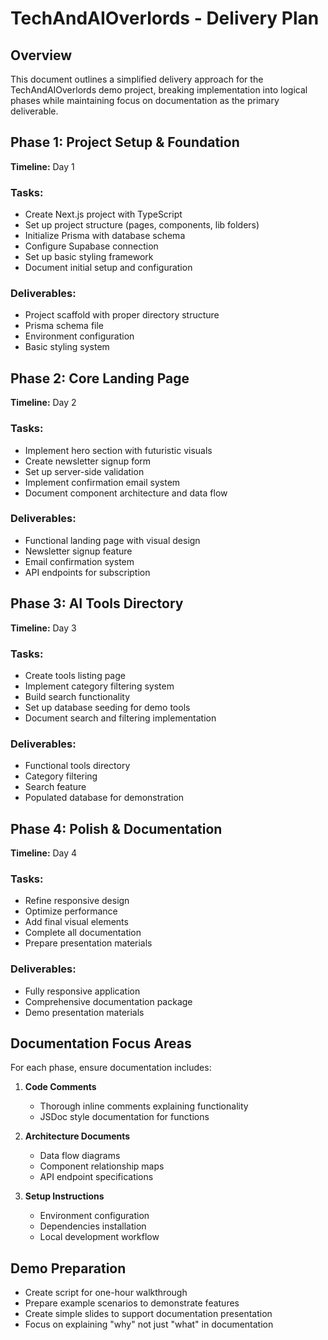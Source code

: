 # TechAndAIOverlords - Delivery Plan

## Overview
This document outlines a simplified delivery approach for the TechAndAIOverlords demo project, breaking implementation into logical phases while maintaining focus on documentation as the primary deliverable.

## Phase 1: Project Setup & Foundation
**Timeline:** Day 1

### Tasks:
- Create Next.js project with TypeScript
- Set up project structure (pages, components, lib folders)
- Initialize Prisma with database schema
- Configure Supabase connection
- Set up basic styling framework
- Document initial setup and configuration

### Deliverables:
- Project scaffold with proper directory structure
- Prisma schema file
- Environment configuration
- Basic styling system

## Phase 2: Core Landing Page
**Timeline:** Day 2

### Tasks:
- Implement hero section with futuristic visuals
- Create newsletter signup form
- Set up server-side validation
- Implement confirmation email system
- Document component architecture and data flow

### Deliverables:
- Functional landing page with visual design
- Newsletter signup feature
- Email confirmation system
- API endpoints for subscription

## Phase 3: AI Tools Directory
**Timeline:** Day 3

### Tasks:
- Create tools listing page
- Implement category filtering system
- Build search functionality
- Set up database seeding for demo tools
- Document search and filtering implementation

### Deliverables:
- Functional tools directory
- Category filtering
- Search feature
- Populated database for demonstration

## Phase 4: Polish & Documentation
**Timeline:** Day 4

### Tasks:
- Refine responsive design
- Optimize performance
- Add final visual elements
- Complete all documentation
- Prepare presentation materials

### Deliverables:
- Fully responsive application
- Comprehensive documentation package
- Demo presentation materials

## Documentation Focus Areas
For each phase, ensure documentation includes:

1. **Code Comments**
   - Thorough inline comments explaining functionality
   - JSDoc style documentation for functions

2. **Architecture Documents**
   - Data flow diagrams
   - Component relationship maps
   - API endpoint specifications

3. **Setup Instructions**
   - Environment configuration
   - Dependencies installation
   - Local development workflow

## Demo Preparation
- Create script for one-hour walkthrough
- Prepare example scenarios to demonstrate features
- Create simple slides to support documentation presentation
- Focus on explaining "why" not just "what" in documentation